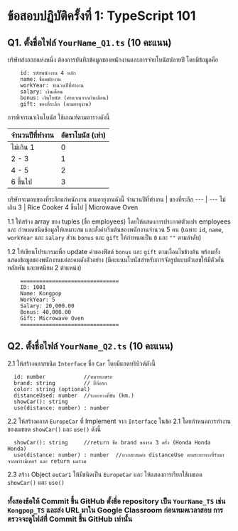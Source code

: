 # ข้อสอบปฏิบัติครั้งที่ 1: TypeScript 101
## Q1. ตั้งชื่อไฟล์ `YourName_Q1.ts` (10 คะแนน) 
บริษัทส่งออกแห่งหนึ่ง ต้องการบันทึกข้อมูลของพนักงานและการจ่ายโบนัสปลายปี โดยมีข้อมูลคือ 
```
    id: รหัสพนักงาน 4 หลัก
    name: ชื่อพนักงาน
    workYear: จำนวนปีที่ทำงาน
    salary: เงินเดือน
    bonus: เงินโบนัส (คำนวณจากเงินเดือน)
    gift: ของที่ระลึก (ตามอายุงาน)
```
การพิจารณาเงินโบนัส ใช้เกณฑ์ตามตารางดังนี้


จำนวนปีที่ทำงาน | อัตราโบนัส (เท่า) 
---          | --- 
ไม่เกิน 1          |   0
2 - 3        |   1
4 - 5        |   2
6 ขึ้นไป     |   3


บริษัทจะมอบของที่ระลึกแก่พนักงาน ตามอายุงานดังนี้
จำนวนปีที่ทำงาน | ของที่ระลึก 
---          | --- 
ไม่เกิน 3      |   Rice Cooker
4 ขึ้นไป      |   Microwave Oven


1.1 ให้สร้าง array ของ tuples (ชื่อ employees) โดยให้แสดงการประกาศตัวแปร employees และ กำหนดชนิดช้อมูลให้เหมาะสม และตั้งค่าเริ่มต้นของพนักงานจำนวน 5 คน (เฉพาะ `id`, `name`, `workYear` และ `salary` ส่วน `bonus` และ `gift` ให้กำหนดเป็น `0` และ `""` ตามลำดับ)

1.2 ให้เขียนโปรแกรมเพื่อ update ค่าของฟิลด์ `bonus` และ `gift` ตามเงื่อนไขข้างต้น พร้อมทั้งแสดงข้อมูลของพนักงานแต่ละคนดังตัวอย่าง (มีคะแนนโบนัสสำหรับการจัดรูปแบบตัวเลขให้มีตัวคั่นหลักพัน และทศนิยม 2 ตำแหน่ง)
```
    ===============================
    ID: 1001
    Name: Kongpop
    WorkYear: 5
    Salary: 20,000.00
    Bonus: 40,000.00
    Gift: Microwave Oven
    ===============================
```

## Q2. ตั้งชื่อไฟล์ `YourName_Q2.ts` (10 คะแนน) 
2.1 ให้สร้างคลาสชนิด `Interface` ชื่อ `Car` โดยมีแอตทริบิวต์ดังนี้
```
  id: number            //หมายเลขรถ
  brand: string         // ยี่ห้อรถ
  color: string (optional)
  distanceUsed: number  //ระยะทางที่ขับ (km.)
  showCar(): string    
  use(distance: number) : number

```

2.2 ให้สร้างคลาส `EuropeCar` ที่ Implement จาก `Interface` ในข้อ 2.1 โดยกำหนดการทำงานของเมธอด `showCar()` และ `use()` ดังนี้
```
  showCar(): string     //return ชื่อ brand ของรถ 3 ครั้ง (Honda Honda Honda)
  use(distance: number) : number  //บวกสะสมค่า distanceUse ตามระยะทางที่รับมาจากพารามิเตอร์ และ return ผลรวม

```
2.3 สร้าง Object `euCar1` ให้มีชนิดเป็น `EuropeCar` และ ให้แสดงการเรียกใช้เมธอด `showCar()` และ `use()`

### ทั้งสองข้อให้ Commit ขึ้น GitHub ตั้งชื่อ repository เป็น `YourName_TS` เช่น `Kongpop_TS` และส่ง URL มาใน Google Classroom ก่อนหมดเวลาสอบ การตรวจจะดูไฟล์ที่ Commit ขึ้น GitHub เท่านั้น